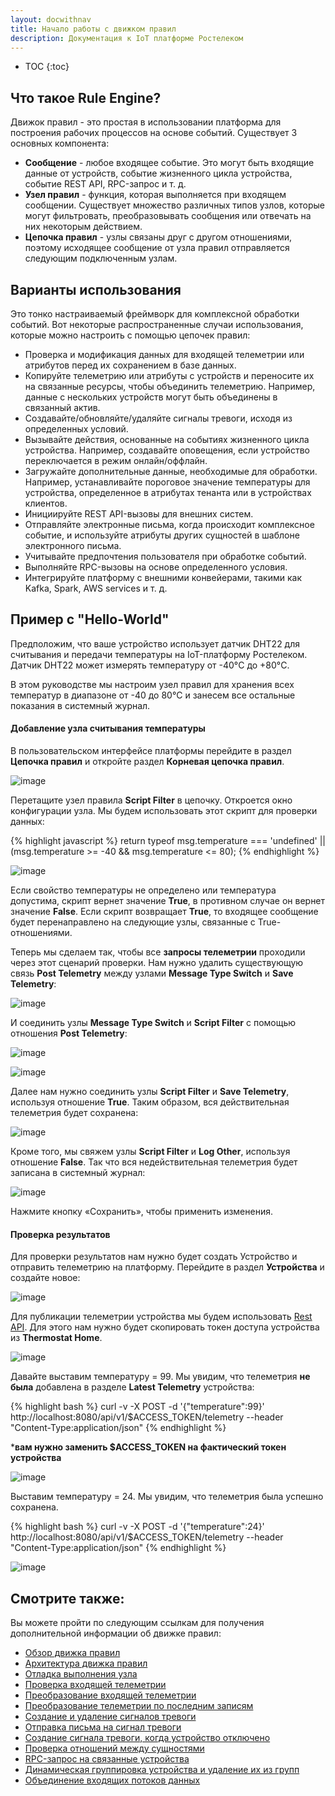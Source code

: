 ```yaml
---
layout: docwithnav
title: Начало работы с движком правил
description: Документация к IoT платформе Ростелеком
---
```


* TOC
{:toc}

## Что такое Rule Engine?
Движок правил - это простая в использовании платформа для построения рабочих процессов на основе событий. Существует 3 основных компонента:

- **Сообщение** - любое входящее событие. Это могут быть входящие данные от устройств, событие жизненного цикла устройства, событие REST API, RPC-запрос и т. д.
- **Узел правил** - функция, которая выполняется при входящем сообщении. Существует множество различных типов узлов, которые могут фильтровать, преобразовывать сообщения или отвечать на них некоторым действием. 
- **Цепочка правил** - узлы связаны друг с другом отношениями, поэтому исходящее сообщение от узла правил отправляется следующим подключенным узлам.


## Варианты использования
Это тонко настраиваемый фреймворк для комплексной обработки событий. Вот некоторые распространенные случаи использования, которые можно настроить с помощью цепочек правил:

- Проверка и модификация данных для входящей телеметрии или атрибутов перед их сохранением в базе данных.
- Копируйте телеметрию или атрибуты с устройств и переносите их на связанные ресурсы, чтобы объединить телеметрию. Например, данные с нескольких устройств могут быть объединены в связанный актив.
- Создавайте/обновляйте/удаляйте сигналы тревоги, исходя из определенных условий.
- Вызывайте действия, основанные на событиях жизненного цикла устройства. Например, создавайте оповещения, если устройство переключается в режим онлайн/оффлайн.
- Загружайте дополнительные данные, необходимые для обработки. Например, устанавливайте пороговое значение температуры для устройства, определенное в атрибутах тенанта или в устройствах клиентов.
- Инициируйте REST API-вызовы для внешних систем.
- Отправляйте электронные письма, когда происходит комплексное событие, и используйте атрибуты других сущностей в шаблоне электронного письма.
- Учитывайте предпочтения пользователя при обработке событий.
- Выполняйте RPC-вызовы на основе определенного условия.
- Интегрируйте платформу с внешними конвейерами, такими как Kafka, Spark, AWS services и т. д.

## Пример с "Hello-World"
Предположим, что ваше устройство использует датчик DHT22 для считывания и передачи температуры на IoT-платформу Ростелеком.  
Датчик DHT22 может измерять температуру от -40°C до +80°C.

В этом руководстве мы настроим узел правил для хранения всех температур в диапазоне от -40 до 80°C и занесем все остальные показания в системный журнал.

#### Добавление узла считывания температуры
В пользовательском интерфейсе платформы перейдите в раздел **Цепочка правил** и откройте раздел **Корневая цепочка правил**.

![image](/images/user-guide/rule-engine-2-0/tutorials/getting-started/initial-root-chain.png)

Перетащите узел правила **Script Filter** в цепочку. Откроется окно конфигурации узла. Мы будем использовать этот скрипт для проверки данных:

{% highlight javascript %}
return typeof msg.temperature === 'undefined' 
        || (msg.temperature >= -40 && msg.temperature <= 80);
{% endhighlight %}

![image](/images/user-guide/rule-engine-2-0/tutorials/getting-started/script-config.png)

Если свойство температуры не определено или температура допустима, скрипт вернет значение **True**, в противном случае он вернет значение **False**. 
Если скрипт возвращает **True**, то входящее сообщение будет перенаправлено на следующие узлы, связанные с True-отношениями.
 
Теперь мы сделаем так, чтобы все **запросы телеметрии** проходили через этот сценарий проверки. Нам нужно удалить существующую связь **Post Telemetry** 
между узлами **Message Type Switch** и **Save Telemetry**:

![image](/images/user-guide/rule-engine-2-0/tutorials/getting-started/remove-relation.png)
  
И соединить узлы **Message Type Switch** и **Script Filter** с помощью отношения **Post Telemetry**:
   
![image](/images/user-guide/rule-engine-2-0/tutorials/getting-started/realtion-window.png)

![image](/images/user-guide/rule-engine-2-0/tutorials/getting-started/connect-script.png)

Далее нам нужно соединить узлы **Script Filter** и **Save Telemetry**, используя отношение  **True**. Таким образом, вся действительная телеметрия будет сохранена:

![image](/images/user-guide/rule-engine-2-0/tutorials/getting-started/script-to-save.png)

Кроме того, мы свяжем узлы **Script Filter** и **Log Other**, используя отношение **False**. Так что вся недействительная телеметрия будет записана в системный журнал:

![image](/images/user-guide/rule-engine-2-0/tutorials/getting-started/false-log.png)

Нажмите кнопку «Сохранить», чтобы применить изменения.

#### Проверка результатов
Для проверки результатов нам нужно будет создать Устройство и отправить телеметрию на платформу. Перейдите в раздел **Устройства** и создайте новое:

![image](/images/user-guide/rule-engine-2-0/tutorials/getting-started/create-device.png)

Для публикации телеметрии устройства мы будем использовать [Rest API](/docs/reference/http-api/#telemetry-upload-api). Для этого нам нужно будет скопировать токен доступа устройства из **Thermostat Home**. 

![image](/images/user-guide/rule-engine-2-0/tutorials/getting-started/copy-access-token.png)

Давайте выставим температуру = 99.  Мы увидим, что телеметрия **не была** добавлена в разделе **Latest Telemetry** устройства:

{% highlight bash %}
curl -v -X POST -d '{"temperature":99}' http://localhost:8080/api/v1/$ACCESS_TOKEN/telemetry --header "Content-Type:application/json"
{% endhighlight %}

***вам нужно заменить $ACCESS_TOKEN на фактический токен устройства**

![image](/images/user-guide/rule-engine-2-0/tutorials/getting-started/empty-telemetry.png)


Выставим температуру = 24. Мы увидим, что телеметрия была успешно сохранена.

{% highlight bash %}
curl -v -X POST -d '{"temperature":24}' http://localhost:8080/api/v1/$ACCESS_TOKEN/telemetry --header "Content-Type:application/json"
{% endhighlight %}

![image](/images/user-guide/rule-engine-2-0/tutorials/getting-started/saved-ok.png)


## Смотрите также:

Вы можете пройти по следующим ссылкам для получения дополнительной информации об движке правил:

- [Обзор движка правил](/docs/user-guide/rule-engine-2-0/overview/)
- [Архитектура движка правил](/docs/user-guide/rule-engine-2-0/architecture/)
- [Отладка выполнения узла](/docs/user-guide/rule-engine-2-0/overview/#debugging)
- [Проверка входящей телеметрии](/docs/user-guide/rule-engine-2-0/tutorials/validate-incoming-telemetry/)
- [Преобразование входящей телеметрии](/docs/user-guide/rule-engine-2-0/tutorials/transform-incoming-telemetry/)
- [Преобразование телеметрии по последним записям](/docs/user-guide/rule-engine-2-0/tutorials/transform-telemetry-using-previous-record/)
- [Создание и удаление сигналов тревоги](/docs/user-guide/rule-engine-2-0/tutorials/create-clear-alarms/)
- [Отправка письма на сигнал тревоги](/docs/user-guide/rule-engine-2-0/tutorials/send-email/)
- [Создание сигнала тревоги, когда устройство отключено](/docs/user-guide/rule-engine-2-0/tutorials/create-inactivity-alarm/)
- [Проверка отношений между сущностями](/docs/user-guide/rule-engine-2-0/tutorials/check-relation-tutorial/)
- [RPC-запрос на связанные устройства](/docs/user-guide/rule-engine-2-0/tutorials/rpc-request-tutorial/)
- [Динамическая группировка устройства и удаление их из групп](/docs/user-guide/rule-engine-2-0/tutorials/add-devices-to-group/)
- [Объединение входящих потоков данных](/docs/user-guide/rule-engine-2-0/tutorials/aggregate-incoming-data-stream/)

<br/>
<br/>
